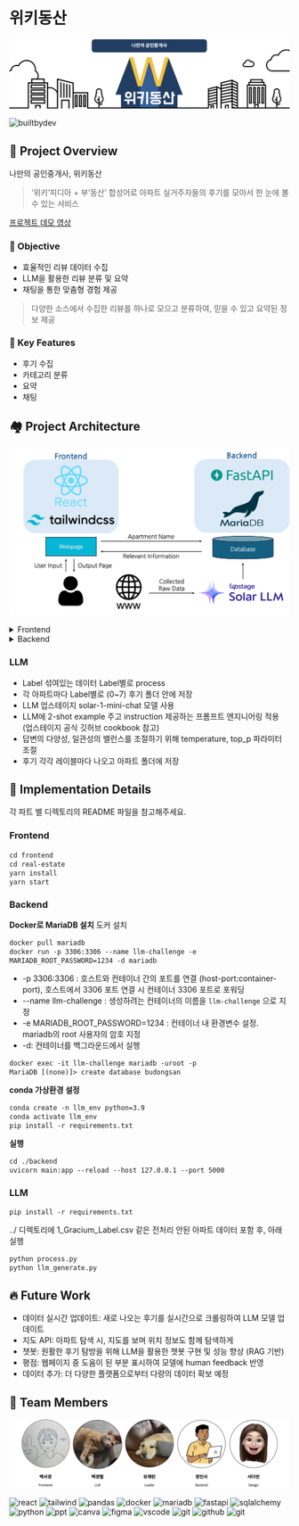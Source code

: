 # 위키동산
![Title](/src/title.png "Title")

![builtbydev](https://camo.githubusercontent.com/40f6e06565023f14c6cb7a60088f64ec4d01418d44ceedb80a1848e8365dfbe1/687474703a2f2f466f7254686542616467652e636f6d2f696d616765732f6261646765732f6275696c742d62792d646576656c6f706572732e737667)

## 📜 Project Overview
나만의 공인중개사, 위키동산

> ‘위키’피디아 + 부‘동산’ 합성어로 아파트 실거주자들의 후기를 모아서 한 눈에 볼 수 있는 서비스

[프로젝트 데모 영상](https://www.youtube.com/watch?v=ReRWocARLd8)

### 🎯 Objective
- 효율적인 리뷰 데이터 수집
- LLM을 활용한 리뷰 분류 및 요약
- 채팅을 통한 맞춤형 경험 제공

> 다양한 소스에서 수집한 리뷰를 하나로 모으고 분류하여, 믿을 수 있고 요약된 정보 제공

### 🔑 Key Features
- 후기 수집
- 카테고리 분류
- 요약
- 채팅

## 🏘 Project Architecture
![Project Architecture](/src/project_architecture.jpg "Project Architecture")
<details>
  <summary>Frontend</summary>

  1. **첫 번째 페이지 (검색 페이지)**
  - 아파트에 대한 검색을 하면, 검색어가 포함된 아파트 목록을 보여줍니다. 예를 들어 “아이빌“이라는 단어를 검색하면, “아이빌“이 포함된 아파트들을 보여줍니다. 원하는 아파트 카드의 “더 보기” 버튼을 클릭하면, 해당 아파트의 설명 페이지로 이동합니다.

  2. **두 번째 페이지 (설명 페이지)**
  - 설명 페이지에서는 아파트의 이름, 주소, 세대수, 완공일과 같은 기본 정보를 확인할 수 있고, 각 평수에 대한 가격 정보도 제공됩니다. 페이지를 아래로 스크롤하면 8개의 카테고리로 LLM이 요약한 리뷰를 볼 수 있고, 사이드바에 있는 카테고리 버튼을 클릭하면 해당 카테고리를 쉽게 확인할 수 있습니다. 채팅창에서 AI 챗봇과 질문을 주고 받으며 도움을 받을 수 있습니다. 마지막으로, 위키동산 아이콘을 클릭하면 처음 검색 화면으로 돌아갑니다.
  
</details>

<details>
  <summary>Backend</summary>
  
  1. **데이터 크롤링**
  - BeautifulSoup4와 Requests를 사용하여 웹에서 아파트 정보 수집
  - 수집된 데이터를 CSV 파일 형태로 임시 저장 (추후 Database에 실시간으로 데이터 저장하는 Data Pipeline 구축 예정)
  2. **데이터베이스 설계**
  - MariaDB 데이터베이스 사용
  - SQLAlchemy ORM을 활용한 데이터 모델링
  - 주요 모델: 아파트 리뷰, 아파트 거래 정보, 아파트 기본 정보
  3. **API 서버**
  - FastAPI 프레임워크를 이용한 RESTful API 구현
  - 비동기 처리를 통한 고성능 API 엔드포인트 제공
  - 주요 기능: 데이터베이스 초기화, 대량 데이터 삽입, 아파트 정보 조회
  4. **데이터 처리 및 분석**
  - Pandas를 활용한 효율적인 데이터 전처리 및 분석
  - SQLAlchemy를 통한 데이터베이스 CRUD 작업 수행
  - 비동기 데이터베이스 세션을 활용한 효율적인 데이터 접근
    
</details>

### LLM
  - Label 섞여있는 데이터 Label별로 process
  - 각 아파트마다 Label별로 (0~7) 후기 폴더 안에 저장
  - LLM 업스테이지 solar-1-mini-chat 모델 사용
  - LLM에 2-shot example 주고 instruction 제공하는 프롬프트 엔지니어링 적용 (업스테이지 공식 깃허브 cookbook 참고)
  - 답변의 다양성, 일관성의 밸런스를 조절하기 위해 temperature, top_p 파라미터 조절
  - 후기 각각 레이블마다 나오고 아파트 폴더에 저장


## 🌟 Implementation Details

각 파트 별 디렉토리의 README 파일을 참고해주세요.

### Frontend
```
cd frontend
cd real-estate
yarn install
yarn start
```

### Backend
**Docker로 MariaDB 설치**
도커 설치
```
docker pull mariadb
docker run -p 3306:3306 --name llm-challenge -e MARIADB_ROOT_PASSWORD=1234 -d mariadb
```
- -p 3306:3306 : 호스트와 컨테이너 간의 포트를 연결 (host-port:container-port), 호스트에서 3306 포트 연결 시 컨테이너 3306 포트로 포워딩
- --name llm-challenge : 생성하려는 컨테이너의 이름을 `llm-challenge` 으로 지정
- -e MARIADB_ROOT_PASSWORD=1234 : 컨테이너 내 환경변수 설정. mariadb의 root 사용자의 암호 지정
- -d: 컨테이너를 백그라운드에서 실행
```
docker exec -it llm-challenge mariadb -uroot -p
MariaDB [(none)]> create database budongsan
```
**conda 가상환경 설정**
```
conda create -n llm_env python=3.9
conda activate llm_env
pip install -r requirements.txt
```
**실행**
```
cd ./backend
uvicorn main:app --reload --host 127.0.0.1 --port 5000
```

### LLM
```
pip install -r requirements.txt
```
../ 디렉토리에 1_Gracium_Label.csv 같은 전처리 안된 아파트 데이터 포함 후, 아래 실행
```
python process.py
python llm_generate.py
```

## 🔥 Future Work
- 데이터 실시간 업데이트: 새로 나오는 후기를 실시간으로 크롤링하여 LLM 모델 업데이트
- 지도 API: 아파트 탐색 시, 지도를 보며 위치 정보도 함께 탐색하게
- 챗봇: 원활한 후기 탐방을 위해 LLM을 활용한 챗봇 구현 및 성능 향상 (RAG 기반)
- 평점: 웹페이지 중 도움이 된 부분 표시하여 모델에 human feedback 반영
- 데이터 추가: 더 다양한 플랫폼으로부터 다량의 데이터 확보 예정


## 🙌 Team Members
![Team](/src/team.png "Team")

![react](https://img.shields.io/badge/React-20232A?style=for-the-badge&logo=react&logoColor=61DAFB)
![tailwind](https://img.shields.io/badge/Tailwind_CSS-38B2AC?style=for-the-badge&logo=tailwind-css&logoColor=white)
![pandas](https://img.shields.io/badge/pandas-150458?style=for-the-badge&logo=pandas&logoColor=white)
![docker](https://img.shields.io/badge/docker-%230db7ed.svg?style=for-the-badge&logo=docker&logoColor=white)
![mariadb](https://img.shields.io/badge/MariaDB-003545?style=for-the-badge&logo=mariadb&logoColor=white)
![fastapi](https://img.shields.io/badge/fastapi-009688?style=for-the-badge&logo=fastapi&logoColor=white)
![sqlalchemy](https://img.shields.io/badge/sqlalchemy-D71F00?style=for-the-badge&logo=sqlalchemy&logoColor=white)
![python](https://img.shields.io/badge/Python-14354C?style=for-the-badge&logo=python&logoColor=white)
![ppt](https://img.shields.io/badge/Microsoft_PowerPoint-B7472A?style=for-the-badge&logo=microsoft-powerpoint&logoColor=white)
![canva](https://img.shields.io/badge/Canva-%2300C4CC.svg?&style=for-the-badge&logo=Canva&logoColor=white)
![figma](https://img.shields.io/badge/Figma-F24E1E?style=for-the-badge&logo=figma&logoColor=white)
![vscode](https://img.shields.io/badge/Visual_Studio_Code-0078D4?style=for-the-badge&logo=visual%20studio%20code&logoColor=white)
![git](https://img.shields.io/badge/GIT-E44C30?style=for-the-badge&logo=git&logoColor=white)
![github](https://img.shields.io/badge/github-181717?style=for-the-badge&logo=github&logoColor=white)
![git](https://img.shields.io/badge/slack-4A154B?style=for-the-badge&logo=slack&logoColor=white)
